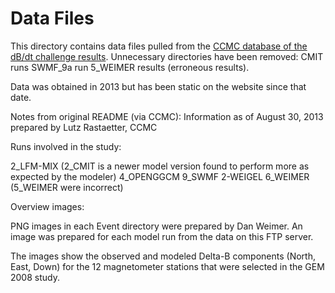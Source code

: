 # Data Files
This directory contains data files pulled from the [CCMC database of the dB/dt challenge results](https://ccmc.gsfc.nasa.gov/challenges/dBdt/timeseries.php).
Unnecessary directories have been removed:
CMIT runs
SWMF_9a run
5_WEIMER results (erroneous results).

Data was obtained in 2013 but has been static on the website since that date.

Notes from original README (via CCMC):
Information as of August 30, 2013
prepared by Lutz Rastaetter, CCMC

Runs involved in the study:

2_LFM-MIX (2_CMIT is a newer model version found to perform more as expected by the modeler)
4_OPENGGCM
9_SWMF
2-WEIGEL
6_WEIMER (5_WEIMER were incorrect)

Overview images:

PNG images in each Event directory were prepared by Dan Weimer.
An image was prepared for each model run from the data on this FTP server.

The images show the observed and modeled Delta-B components (North, East, Down) 
for the 12 magnetometer stations that were selected in the GEM 2008 study.
